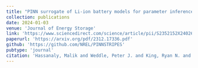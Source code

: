 ```yaml
---
title: "PINN surrogate of Li-ion battery models for parameter inference. Part II: Regularization and application of the pseudo-2D model"
collection: publications
date: 2024-01-03
venue: 'Journal of Energy Storage'
link: 'https://www.sciencedirect.com/science/article/pii/S2352152X24026902'
paperurl: 'https://arxiv.org/pdf/2312.17336.pdf'
github: 'https://github.com/NREL/PINNSTRIPES'
pubtype: 'journal'
citation: 'Hassanaly, Malik and Weddle, Peter J. and King, Ryan N. and De, Subhayan and Doostan, Alireza and Randall, Corey R. and Dufek, Eric J. and Colclasure, Andrew M. and Smith, Kandler. &quot;PINN surrogate of Li-ion battery models for parameter inference. Part II: Regularization and application of the pseudo-2D (2024).&quot; <i>Journal of Energy Storage</i>, Vol. 98, 113104.'
---
```

